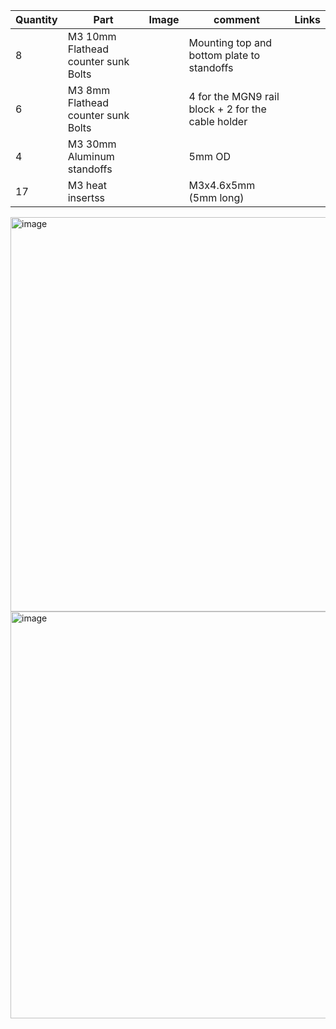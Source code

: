 | Quantity | Part                         | Image             | comment  | Links  |
| ------ | ----                           | -------           | -----    | -----	|
| 8       | M3 10mm Flathead counter sunk Bolts|              | Mounting top and bottom plate to standoffs |   |
| 6       | M3 8mm Flathead counter sunk Bolts|               | 4 for the MGN9 rail block + 2 for the cable holder |   |
| 4       | M3 30mm Aluminum standoffs |                      |  5mm OD                         |   |
| 17      | M3 heat insertss |                               |  M3x4.6x5mm (5mm long)                      |   |

<img width="631" alt="image" src="https://user-images.githubusercontent.com/37383368/212997210-5905e024-bb4a-44e8-83ac-35ac9521dc9e.png">
<img width="651" alt="image" src="https://user-images.githubusercontent.com/37383368/212998007-593eeea6-7b34-470f-88f7-ad33463246ff.png">



